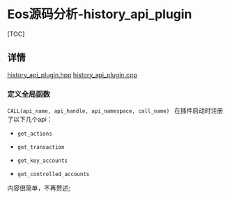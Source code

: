 # Eos源码分析-history_api_plugin

[TOC]



## 详情

[history_api_plugin.hpp](https://github.com/hanjingo/eos/blob/master/plugins/history_api_plugin/include/eosio/history_api_plugin/history_api_plugin.hpp) 
[history_api_plugin.cpp](https://github.com/hanjingo/eos/blob/master/plugins/history_api_plugin/history_api_plugin.cpp) 

### 定义全局函数
`CALL(api_name, api_handle, api_namespace, call_name) `
在插件启动时注册了以下几个api： 

* `get_actions`

* `get_transaction`

* `get_key_accounts`

* `get_controlled_accounts`

内容很简单，不再赘述;
